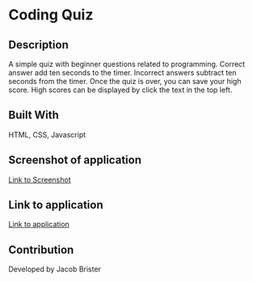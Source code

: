 # Coding Quiz

## Description
A simple quiz with beginner questions related to programming.
Correct answer add ten seconds to the timer. Incorrect answers subtract ten seconds from the timer.
Once the quiz is over, you can save your high score. High scores can be displayed by click the text in the top left.

## Built With
HTML, CSS, Javascript

## Screenshot of application
[Link to Screenshot](./assets/images/screenshot.png)

## Link to application
[Link to application](https://jbrister71.github.io/coding-quiz/)

## Contribution
Developed by Jacob Brister
